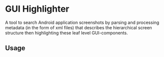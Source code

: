 # GUI Highlighter

A tool to search Android application screenshots by parsing and processing metadata (in the form of xml files) that describes the hierarchical screen structure then highlighting these leaf level GUI-components.

## Usage 
